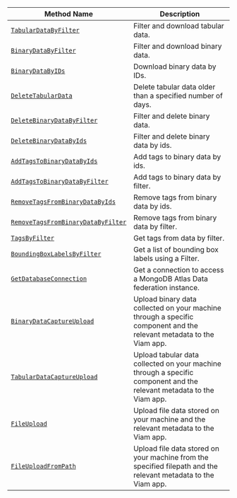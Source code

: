 <!-- prettier-ignore -->
Method Name | Description
----------- | -----------
[`TabularDataByFilter`](/program/apis/data-client/#tabulardatabyfilter) | Filter and download tabular data.
[`BinaryDataByFilter`](/program/apis/data-client/#binarydatabyfilter) | Filter and download binary data.
[`BinaryDataByIDs`](/program/apis/data-client/#binarydatabyids) | Download binary data by IDs.
[`DeleteTabularData`](/program/apis/data-client/#deletetabulardata) | Delete tabular data older than a specified number of days.
[`DeleteBinaryDataByFilter`](/program/apis/data-client/#deletebinarydatabyfilter) | Filter and delete binary data.
[`DeleteBinaryDataByIds`](/program/apis/data-client/#deletebinarydatabyids) | Filter and delete binary data by ids.
[`AddTagsToBinaryDataByIds`](/program/apis/data-client/#addtagstobinarydatabyids) | Add tags to binary data by ids.
[`AddTagsToBinaryDataByFilter`](/program/apis/data-client/#addtagstobinarydatabyfilter) | Add tags to binary data by filter.
[`RemoveTagsFromBinaryDataByIds`](/program/apis/data-client/#removetagsfrombinarydatabyids) | Remove tags from binary data by ids.
[`RemoveTagsFromBinaryDataByFilter`](/program/apis/data-client/#removetagsfrombinarydatabyfilter) | Remove tags from binary data by filter.
[`TagsByFilter`](/program/apis/data-client/#tagsbyfilter) | Get tags from data by filter.
[`BoundingBoxLabelsByFilter`](/program/apis/data-client/#boundingboxlabelsbyfilter) | Get a list of bounding box labels using a Filter.
[`GetDatabaseConnection`](/program/apis/data-client/#getdatabaseconnection) | Get a connection to access a MongoDB Atlas Data federation instance.
[`BinaryDataCaptureUpload`](/program/apis/data-client/#binarydatacaptureupload) | Upload binary data collected on your machine through a specific component and the relevant metadata to the Viam app.
[`TabularDataCaptureUpload`](/program/apis/data-client/#tabulardatacaptureupload) | Upload tabular data collected on your machine through a specific component and the relevant metadata to the Viam app.
[`FileUpload`](/program/apis/data-client/#fileupload) | Upload file data stored on your machine and the relevant metadata to the Viam app.
[`FileUploadFromPath`](/program/apis/data-client/#fileuploadfrompath) | Upload file data stored on your machine from the specified filepath and the relevant metadata to the Viam app.
